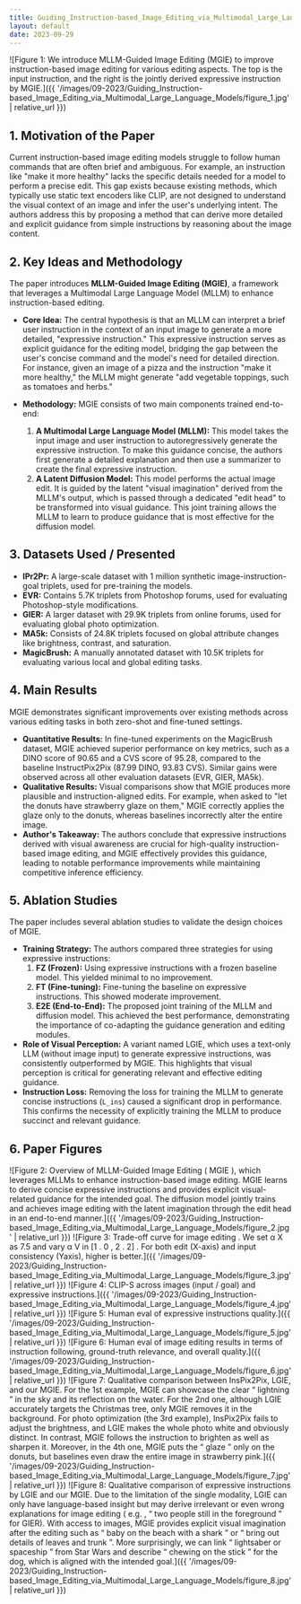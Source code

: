 ```yaml
---
title: Guiding_Instruction-based_Image_Editing_via_Multimodal_Large_Language_Models
layout: default
date: 2023-09-29
---
```

![Figure 1: We introduce MLLM-Guided Image Editing (MGIE) to improve instruction-based image editing for various editing aspects. The top is the input instruction, and the right is the jointly derived expressive instruction by MGIE.]({{ '/images/09-2023/Guiding_Instruction-based_Image_Editing_via_Multimodal_Large_Language_Models/figure_1.jpg' | relative_url }})
## 1. Motivation of the Paper
Current instruction-based image editing models struggle to follow human commands that are often brief and ambiguous. For example, an instruction like "make it more healthy" lacks the specific details needed for a model to perform a precise edit. This gap exists because existing methods, which typically use static text encoders like CLIP, are not designed to understand the visual context of an image and infer the user's underlying intent. The authors address this by proposing a method that can derive more detailed and explicit guidance from simple instructions by reasoning about the image content.

## 2. Key Ideas and Methodology
The paper introduces **MLLM-Guided Image Editing (MGIE)**, a framework that leverages a Multimodal Large Language Model (MLLM) to enhance instruction-based editing.

-   **Core Idea:** The central hypothesis is that an MLLM can interpret a brief user instruction in the context of an input image to generate a more detailed, "expressive instruction." This expressive instruction serves as explicit guidance for the editing model, bridging the gap between the user's concise command and the model's need for detailed direction. For instance, given an image of a pizza and the instruction "make it more healthy," the MLLM might generate "add vegetable toppings, such as tomatoes and herbs."

-   **Methodology:** MGIE consists of two main components trained end-to-end:
    1.  **A Multimodal Large Language Model (MLLM):** This model takes the input image and user instruction to autoregressively generate the expressive instruction. To make this guidance concise, the authors first generate a detailed explanation and then use a summarizer to create the final expressive instruction.
    2.  **A Latent Diffusion Model:** This model performs the actual image edit. It is guided by the latent "visual imagination" derived from the MLLM's output, which is passed through a dedicated "edit head" to be transformed into visual guidance. This joint training allows the MLLM to learn to produce guidance that is most effective for the diffusion model.

## 3. Datasets Used / Presented
-   **IPr2Pr:** A large-scale dataset with 1 million synthetic image-instruction-goal triplets, used for pre-training the models.
-   **EVR:** Contains 5.7K triplets from Photoshop forums, used for evaluating Photoshop-style modifications.
-   **GIER:** A larger dataset with 29.9K triplets from online forums, used for evaluating global photo optimization.
-   **MA5k:** Consists of 24.8K triplets focused on global attribute changes like brightness, contrast, and saturation.
-   **MagicBrush:** A manually annotated dataset with 10.5K triplets for evaluating various local and global editing tasks.

## 4. Main Results
MGIE demonstrates significant improvements over existing methods across various editing tasks in both zero-shot and fine-tuned settings.

-   **Quantitative Results:** In fine-tuned experiments on the MagicBrush dataset, MGIE achieved superior performance on key metrics, such as a DINO score of 90.65 and a CVS score of 95.28, compared to the baseline InstructPix2Pix (87.99 DINO, 93.83 CVS). Similar gains were observed across all other evaluation datasets (EVR, GIER, MA5k).
-   **Qualitative Results:** Visual comparisons show that MGIE produces more plausible and instruction-aligned edits. For example, when asked to "let the donuts have strawberry glaze on them," MGIE correctly applies the glaze only to the donuts, whereas baselines incorrectly alter the entire image.
-   **Author's Takeaway:** The authors conclude that expressive instructions derived with visual awareness are crucial for high-quality instruction-based image editing, and MGIE effectively provides this guidance, leading to notable performance improvements while maintaining competitive inference efficiency.

## 5. Ablation Studies
The paper includes several ablation studies to validate the design choices of MGIE.

-   **Training Strategy:** The authors compared three strategies for using expressive instructions:
    1.  **FZ (Frozen):** Using expressive instructions with a frozen baseline model. This yielded minimal to no improvement.
    2.  **FT (Fine-tuning):** Fine-tuning the baseline on expressive instructions. This showed moderate improvement.
    3.  **E2E (End-to-End):** The proposed joint training of the MLLM and diffusion model. This achieved the best performance, demonstrating the importance of co-adapting the guidance generation and editing modules.
-   **Role of Visual Perception:** A variant named LGIE, which uses a text-only LLM (without image input) to generate expressive instructions, was consistently outperformed by MGIE. This highlights that visual perception is critical for generating relevant and effective editing guidance.
-   **Instruction Loss:** Removing the loss for training the MLLM to generate concise instructions (`L_ins`) caused a significant drop in performance. This confirms the necessity of explicitly training the MLLM to produce succinct and relevant guidance.

## 6. Paper Figures
![Figure 2: Overview of MLLM-Guided Image Editing ( MGIE ), which leverages MLLMs to enhance instruction-based image editing. MGIE learns to derive concise expressive instructions and provides explicit visual-related guidance for the intended goal. The diffusion model jointly trains and achieves image editing with the latent imagination through the edit head in an end-to-end manner.]({{ '/images/09-2023/Guiding_Instruction-based_Image_Editing_via_Multimodal_Large_Language_Models/figure_2.jpg' | relative_url }})
![Figure 3: Trade-off curve for image editing . We set α X as 7.5 and vary α V in [1 . 0 , 2 . 2] . For both edit (X-axis) and input consistency (Yaxis), higher is better.]({{ '/images/09-2023/Guiding_Instruction-based_Image_Editing_via_Multimodal_Large_Language_Models/figure_3.jpg' | relative_url }})
![Figure 4: CLIP-S across images (input / goal) and expressive instructions.]({{ '/images/09-2023/Guiding_Instruction-based_Image_Editing_via_Multimodal_Large_Language_Models/figure_4.jpg' | relative_url }})
![Figure 5: Human eval of expressive instructions quality.]({{ '/images/09-2023/Guiding_Instruction-based_Image_Editing_via_Multimodal_Large_Language_Models/figure_5.jpg' | relative_url }})
![Figure 6: Human eval of image editing results in terms of instruction following, ground-truth relevance, and overall quality.]({{ '/images/09-2023/Guiding_Instruction-based_Image_Editing_via_Multimodal_Large_Language_Models/figure_6.jpg' | relative_url }})
![Figure 7: Qualitative comparison between InsPix2Pix, LGIE, and our MGIE. For the 1st example, MGIE can showcase the clear “ lightning ” in the sky and its reflection on the water. For the 2nd one, although LGIE accurately targets the Christmas tree, only MGIE removes it in the background. For photo optimization (the 3rd example), InsPix2Pix fails to adjust the brightness, and LGIE makes the whole photo white and obviously distinct. In contrast, MGIE follows the instruction to brighten as well as sharpen it. Moreover, in the 4th one, MGIE puts the “ glaze ” only on the donuts, but baselines even draw the entire image in strawberry pink.]({{ '/images/09-2023/Guiding_Instruction-based_Image_Editing_via_Multimodal_Large_Language_Models/figure_7.jpg' | relative_url }})
![Figure 8: Qualitative comparison of expressive instructions by LGIE and our MGIE. Due to the limitation of the single modality, LGIE can only have language-based insight but may derive irrelevant or even wrong explanations for image editing ( e.g. , “ two people still in the foreground ” for GIER). With access to images, MGIE provides explicit visual imagination after the editing such as “ baby on the beach with a shark ” or “ bring out details of leaves and trunk ”. More surprisingly, we can link “ lightsaber or spaceship ” from Star Wars and describe “ chewing on the stick ” for the dog, which is aligned with the intended goal.]({{ '/images/09-2023/Guiding_Instruction-based_Image_Editing_via_Multimodal_Large_Language_Models/figure_8.jpg' | relative_url }})
